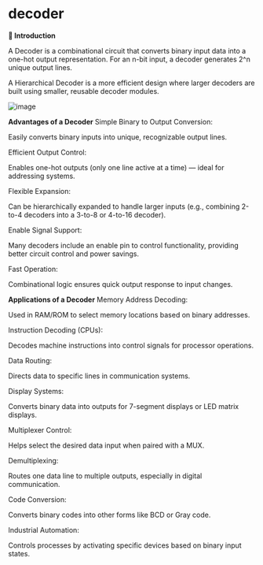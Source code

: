 # decoder
**🎯 Introduction**

A Decoder is a combinational circuit that converts binary input data into a one-hot output representation. For an n-bit input, a decoder generates 2^n unique output lines.

A Hierarchical Decoder is a more efficient design where larger decoders are built using smaller, reusable decoder modules.


![image](https://github.com/user-attachments/assets/34431b5e-4b66-49d4-95d4-a19e830bb40e)

**Advantages of a Decoder**
Simple Binary to Output Conversion:

Easily converts binary inputs into unique, recognizable output lines.

Efficient Output Control:

Enables one-hot outputs (only one line active at a time) — ideal for addressing systems.

Flexible Expansion:

Can be hierarchically expanded to handle larger inputs (e.g., combining 2-to-4 decoders into a 3-to-8 or 4-to-16 decoder).

Enable Signal Support:

Many decoders include an enable pin to control functionality, providing better circuit control and power savings.

Fast Operation:

Combinational logic ensures quick output response to input changes.

**Applications of a Decoder**
Memory Address Decoding:

Used in RAM/ROM to select memory locations based on binary addresses.

Instruction Decoding (CPUs):

Decodes machine instructions into control signals for processor operations.

Data Routing:

Directs data to specific lines in communication systems.

Display Systems:

Converts binary data into outputs for 7-segment displays or LED matrix displays.

Multiplexer Control:

Helps select the desired data input when paired with a MUX.

Demultiplexing:

Routes one data line to multiple outputs, especially in digital communication.

Code Conversion:

Converts binary codes into other forms like BCD or Gray code.

Industrial Automation:

Controls processes by activating specific devices based on binary input states.

